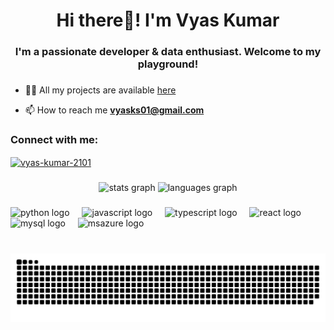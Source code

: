 <h1 align="center">Hi there👋! I'm Vyas Kumar</h2>
<h3 align="center">I'm a passionate developer & data enthusiast. Welcome to my playground!</h3>

###

- 👨‍💻 All my projects are available <a href="https://vyasdev.netlify.app/" target="_blank" rel="noopener noreferrer"><stromg>here</strong></a> <br>

- 📫 How to reach me <a href="mailto:vyasks01@gmail.com" target="_blank" rel="noopener noreferrer"><strong>vyasks01@gmail.com</strong></a>

###

<h3 align="left">Connect with me:</h3>
<p align="left">
<a href="https://linkedin.com/in/vyas-kumar-2101" target="_blank" rel="noopener noreferrer"><img align="center" src="https://raw.githubusercontent.com/rahuldkjain/github-profile-readme-generator/master/src/images/icons/Social/linked-in-alt.svg" alt="vyas-kumar-2101" height="30" width="40" /></a>
</p>

###

<div align="center">
  <img src="https://github-readme-streak-stats.herokuapp.com/?user=vyask21&hide_title=false&hide_rank=false&show_icons=true&include_all_commits=true&count_private=true&disable_animations=false&theme=dracula&locale=en&hide_border=false" height="150" alt="stats graph"  />
  <img src="https://github-readme-stats.vercel.app/api?username=vyask21&show_icons=true&locale=en&hide_title=false&layout=compact&card_width=320&langs_count=5&theme=dracula&hide_border=false" height="150" alt="languages graph"  />
</div>

###

<div align="left">
  <img src="https://cdn.jsdelivr.net/gh/devicons/devicon/icons/python/python-original.svg" height="30" alt="python logo"  />
  <img width="12" />
  <img src="https://cdn.jsdelivr.net/gh/devicons/devicon/icons/javascript/javascript-original.svg" height="30" alt="javascript logo"  />
  <img width="12" />
  <img src="https://cdn.jsdelivr.net/gh/devicons/devicon/icons/typescript/typescript-original.svg" height="30" alt="typescript logo"  />
  <img width="12" />
  <img src="https://icongr.am/devicon/nodejs-original.svg?size=128&color=currentColor" height="30" alt="react logo"  />
  <img width="12" />
  <img src="https://icongr.am/devicon/mysql-original-wordmark.svg?size=128&color=currentColor" height="30" alt="mysql logo"  />
  <img width="12" />
  <img src="https://www.vectorlogo.zone/logos/microsoft_azure/microsoft_azure-icon.svg" height="30" alt="msazure logo"  />
  <img width="12" />  


###

<br clear="both">

<img src="https://raw.githubusercontent.com/vyask21/vyask21/output/snake.svg" alt="Snake animation" />

###
